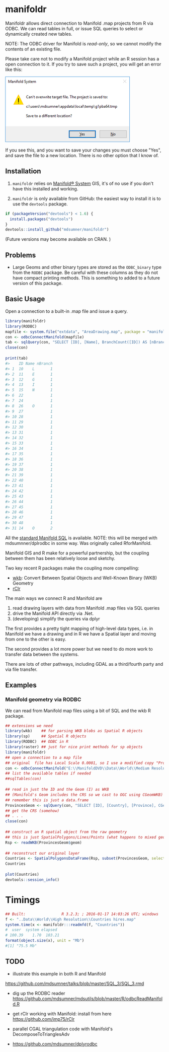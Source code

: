 <!-- README.md is generated from README.Rmd. Please edit that file -->
manifoldr
=========

Manifoldr allows direct connection to Manifold .map projects from R via ODBC. We can read tables in full, or issue SQL queries to select or dynamically created new tables.

NOTE: The ODBC driver for Manifold is *read-only*, so we cannot modify the contents of an existing file.

Please take care not to modify a Manifold project while an R session has a open connection to it. If you try to save such a project, you will get an error like this:

![alt text](inst/extdata/openCon.png)

If you see this, and you want to save your changes you must choose "Yes", and save the file to a new location. There is no other option that I know of.

Installation
------------

1.  `manifoldr` relies on [Manifold® System](http://www.manifold.net) GIS, it's of no use if you don't have this installed and working.

2.  `manifoldr` is only available from GitHub: the easiest way to install it is to use the `devtools` package.

``` r
if (packageVersion("devtools") < 1.6) {
  install.packages("devtools")
}
devtools::install_github("mdsumner/manifoldr")
```

(Future versions may become available on CRAN. )

Problems
--------

-   Large Geoms and other binary types are stored as the `ODBC_binary` type from the `RODBC` package. Be careful with these columns as they do not have compact printing methods. This is something to added to a future version of this package.

Basic Usage
-----------

Open a connection to a built-in .map file and issue a query.

``` r
library(manifoldr)
library(RODBC)
mapfile <- system.file("extdata", "AreaDrawing.map", package = "manifoldr")
con <- odbcConnectManifold(mapfile)
tab <- sqlQuery(con, "SELECT [ID], [Name], BranchCount([ID]) AS [nBranch] FROM [Drawing] ORDER BY [nBranch]")
close(con)

print(tab)
#>    ID Name nBranch
#> 1  10    L       1
#> 2  11    E       1
#> 3  12    G       1
#> 4  13    I       1
#> 5  15    N       1
#> 6  22            1
#> 7  24            1
#> 8  26    O       1
#> 9  27            1
#> 10 28            1
#> 11 29            1
#> 12 30            1
#> 13 31            1
#> 14 32            1
#> 15 33            1
#> 16 34            1
#> 17 35            1
#> 18 36            1
#> 19 37            1
#> 20 38            1
#> 21 39            1
#> 22 40            1
#> 23 41            1
#> 24 42            1
#> 25 43            1
#> 26 44            1
#> 27 45            1
#> 28 46            1
#> 29 47            1
#> 30 48            1
#> 31 14    O       2
```

All the [standard Manifold SQL](http://www.georeference.org/doc/manifold.htm#sql_in_manifold_system.htm) is available. NOTE: this will be merged with mdsumnner/dplrodbc in some way. Was originally called RforManifold.

Manifold GIS and R make for a powerful partnership, but the coupling between them has been relatively loose and sketchy.

Two key recent R packages make the coupling more compelling:

-   [wkb](http://cran.rstudio.com/web/packages/wkb/index.html): Convert Between Spatial Objects and Well-Known Binary (WKB) Geometry
-   [rClr](https://rclr.codeplex.com)

The main ways we connect R and Manifold are

1.  read drawing layers with data from Manifold .map files via SQL queries
2.  drive the Manifold API directly via .Net.
3.  (developing) simplify the queries via dplyr

The first provides a pretty tight mapping of high-level data types, i.e. in Manifold we have a drawing and in R we have a Spatial layer and moving from one to the other is easy.

The second provides a lot more power but we need to do more work to transfer data between the systems.

There are lots of other pathways, including GDAL as a third/fourth party and via file transfer.

Examples
--------

### Manifold geometry via RODBC

We can read from Manifold map files using a bit of SQL and the wkb R package.

``` r
## extensions we need
library(wkb)    ## for parsing WKB blobs as Spatial R objects
library(sp)     ## Spatial R objects
library(RODBC)  ## ODBC in R
library(raster) ## just for nice print methods for sp objects
library(manifoldr)
## open a connection to a map file
## original  file has Local Scale 0.0001, so I use a modified copy "Provinces_"
con <- odbcConnectManifold("E:\\ManifoldDVD\\Data\\World\\Medium Resolution\\World Provinces.map")
## list the available tables if needed
##sqlTables(con)

## read in just the ID and the Geom (I) as WKB 
## (Manifold's Geom includes the CRS so we cast to OGC using CGeomWKB)
## remember this is just a data.frame
ProvincesGeom <- sqlQuery(con, "SELECT [ID], [Country], [Province], CGeomWKB(Geom(ID)) AS [geom] FROM [Provinces_] WHERE [Longitude (I)] > 100 AND [Latitude (I)] < 0")
## get the CRS (somehow)
## . . .
close(con)

## construct an R spatial object from the raw geometry
## this is just SpatialPolygons/Lines/Points (what happens to mixed geom layers?)
Rsp <- readWKB(ProvincesGeom$geom)

## reconstruct our original layer
Countries <- SpatialPolygonsDataFrame(Rsp, subset(ProvincesGeom, select = c("ID", "Country", "Province")))
Countries

plot(Countries)
devtools::session_info()
```

Timings
=======

``` r
## Built:                R 3.2.3; ; 2016-01-17 14:03:26 UTC; windows
f <- "..Data\\World\\High Resolution\\Countries hires.map"
system.time(x <- manifoldr:::readmfd(f, "Countries"))
#  user  system elapsed 
# 100.39    1.70  103.21
format(object.size(x), unit = "Mb")
#[1] "75.5 Mb"
```

TODO
----

-   illustrate this example in both R and Manifold

<https://github.com/mdsumner/talks/blob/master/SQL_3/SQL_3.rmd>

-   dig up the RODBC reader <https://github.com/mdsumner/mdsutils/blob/master/R/odbcReadManifold.R>

-   get rClr working with Manifold: install from here <https://github.com/jmp75/rClr>

-   parallel CGAL triangulation code with Manifold's DecomposeToTrianglesAdv

-   <https://github.com/mdsumner/dplyrodbc>
